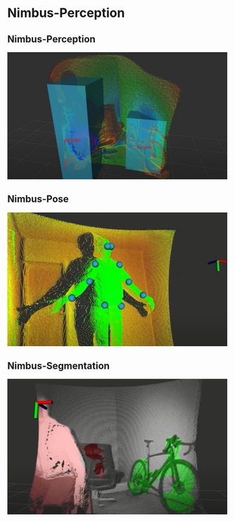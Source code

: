 # Nimbus-Perception

## Nimbus-Perception
<img src="assets/nimbus-detection.jpg" width="500" />

## Nimbus-Pose
<img src="assets/nimbus-pose.jpg" width="500" />

## Nimbus-Segmentation
<img src="assets/nimbus-semantic.jpg" width="500" />

